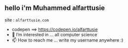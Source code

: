 ## hello i'm Muhammed alfarttusie
site : ``` alfarttusie.com ```
- codepen ==> https://codepen.io/alfarttusie
- 👀 I’m interested in ... all computer science
- 📫 How to reach me ... write my username anywhere :)
